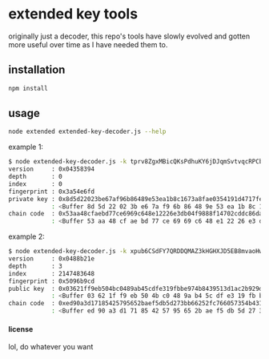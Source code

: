 # extended key tools

originally just a decoder, this repo's tools have slowly evolved and gotten more useful over time as I have needed them to.

## installation

```bash
npm install
```

## usage

```bash
node extended extended-key-decoder.js --help
```

example 1:
```bash
$ node extended-key-decoder.js -k tprv8ZgxMBicQKsPdhuKY6jDJqmSvtvqcRPCbsRvUbJsK7Zb19sLBfynUnrdC89Xwb3XhPjv1SLDJsu85T63AxRYzbpS417PUUkPCGLsU8FwMjm
version     : 0x04358394
depth       : 0
index       : 0
fingerprint : 0x3a54e6fd
private key : 0x8d5d22023be67af96b86489e53ea1b8c1673a8fae0354191d4717feb52a092de
            : <Buffer 8d 5d 22 02 3b e6 7a f9 6b 86 48 9e 53 ea 1b 8c 16 73 a8 fa e0 35 41 91 d4 71 7f eb 52 a0 92 de>
chain code  : 0x53aa48cfaebd77ce6969c648e12226e3db04f9888f14702cddc86da3c6dbf76d
            : <Buffer 53 aa 48 cf ae bd 77 ce 69 69 c6 48 e1 22 26 e3 db 04 f9 88 8f 14 70 2c dd c8 6d a3 c6 db f7 6d>
```

example 2:
```bash
$ node extended-key-decoder.js -k xpub6CSdFY7QRDDQMAZ3kHGHXJD5EB8mvaoHwhfzAjb3z73W9gYzha7CL674f2gZEcbM4ADZerxFoMqsWjU13CXGsZPb6LjviM8UWyxoRfxKwNd
version     : 0x0488b21e
depth       : 3
index       : 2147483648
fingerprint : 0x5096b9cd
public key  : 0x03621ff9eb504bc0489ab45cdfe319fbbe974b8439513d1ac2b929d2c6551319b9
            : <Buffer 03 62 1f f9 eb 50 4b c0 48 9a b4 5c df e3 19 fb be 97 4b 84 39 51 3d 1a c2 b9 29 d2 c6 55 13 19 b9>
chain code  : 0xed90a3d17185425795652baef5db5d273bb66252fc766057354b4312b12e0de8
            : <Buffer ed 90 a3 d1 71 85 42 57 95 65 2b ae f5 db 5d 27 3b b6 62 52 fc 76 60 57 35 4b 43 12 b1 2e 0d e8>
```

#### license

lol, do whatever you want